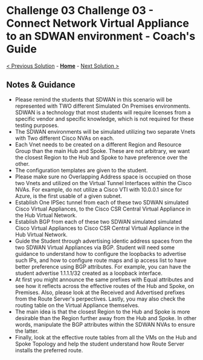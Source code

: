 # Challenge 03 Challenge 03 - Connect Network Virtual Appliance to an SDWAN environment - Coach's Guide 

[< Previous Solution](./Solution-02.md) - **[Home](./README.md)** - [Next Solution >](./Solution-04.md)

## Notes & Guidance
- Please remind the students that SDWAN in this scenario will be represented with TWO different Simulated On Premises environments. SDWAN is a technology that most students will require licenses from a specific vendor and specific knowledge, which is not required for these testing purposes. 
- The SDWAN environments will be simulated utilizing two separate Vnets with Two different Cisco NVAs on each.
- Each Vnet needs to be created on a different Region and Resource Group than the main Hub and Spoke. These are not arbitrary, we want the closest Region to the Hub and Spoke to have preference over the other. 
- The configuration templates are given to the student. 
- Please make sure no Overlapping Address space is occupied on those two Vnets and utilized on the Virtual Tunnel Interfaces within the Cisco NVAs. For example, do not utilize a Cisco VTI with 10.0.0.1 since for Azure, is the first usable of a given subnet. 
- Establish One IPSec tunnel from each of these two SDWAN simulated Cisco Virtual Appliances,  to the Cisco CSR Central Virtual Appliance in the Hub Virtual Network.
- Establish BGP from each of these two SDWAN simulated simulated Cisco Virtual Appliances to Cisco CSR Central Virtual Appliance in the Hub Virtual Network.
- Guide the Student through advertising identic address spaces from the two SDWAN Virtual Appliances via BGP. Student will need some guidance to understand how to configure the loopbacks to advertise such IPs, and how to configure route maps and ip access list to have better preference using BGP attributes. For example, you can have the student advertise 1.1.1.1/32 created as a loopback interface. 
- At first you might announce the same prefixes with Equal attributes and see how it reflects across the effective routes of the Hub and Spoke, on Premises. Also, please look at the Received and Advertised prefixes from the Route Server's perpectives. Lastly, you may also check the routing table on the Virtual Appliance themselves.  
- The main idea is that the closest Region to the Hub and Spoke is more desirable than the Region further away from the Hub and Spoke. In other words, manipulate the BGP attributes within the SDWAN NVAs to ensure the latter.
- Finally, look at the effective route tables from all the VMs on the Hub and Spoke Topology and help the student understand how Route Server installs the preferred route. 
